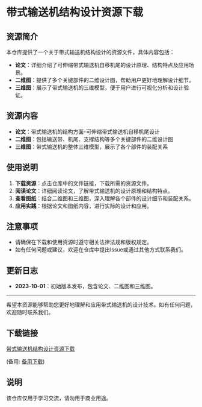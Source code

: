 # 带式输送机结构设计资源下载

## 资源简介

本仓库提供了一个关于带式输送机结构设计的资源文件，具体内容包括：

- **论文**：详细介绍了可伸缩带式输送机自移机尾的设计原理、结构特点及应用场景。
- **二维图**：提供了多个关键部件的二维设计图，帮助用户更好地理解设计细节。
- **三维图**：展示了带式输送机的三维模型，便于用户进行可视化分析和设计验证。

## 资源内容

- **论文**：带式输送机的结构方面-可伸缩带式输送机自移机尾设计
- **二维图**：包括输送带、机尾、支撑结构等多个关键部件的二维设计图
- **三维图**：带式输送机的整体三维模型，展示了各个部件的装配关系

## 使用说明

1. **下载资源**：点击仓库中的文件链接，下载所需的资源文件。
2. **阅读论文**：详细阅读论文，了解带式输送机的设计原理和结构特点。
3. **查看图纸**：结合二维图和三维图，深入理解各个部件的设计细节和装配关系。
4. **应用实践**：根据论文和图纸内容，进行实际的设计和应用。

## 注意事项

- 请确保在下载和使用资源时遵守相关法律法规和版权规定。
- 如有任何问题或建议，欢迎在仓库中提出Issue或通过其他方式联系我们。

## 更新日志

- **2023-10-01**：初始版本发布，包含论文、二维图和三维图。

---

希望本资源能够帮助您更好地理解和应用带式输送机的设计技术。如有任何问题，欢迎随时联系我们。

## 下载链接
[带式输送机结构设计资源下载](https://pan.quark.cn/s/3761826486d9) 

(备用: [备用下载](https://pan.baidu.com/s/1yKRBOVea2Oqu2jXSOL269A?pwd=1234))

## 说明

该仓库仅用于学习交流，请勿用于商业用途。
